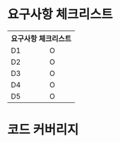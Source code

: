 ﻿# 요구사항 체크리스트
<table>
  <tr>
    <th colspan=2>요구사항 체크리스트</th>
  </tr>
  <tr>
    <td>D1</td>
    <td>O</td>
  </tr>
  <tr>
    <td>D2</td>
    <td>O</td>
  </tr>
  <tr>
    <td>D3</td>
    <td>O</td>
  </tr>
  <tr>
    <td>D4</td>
    <td>O</td>
  </tr>
  <tr>
    <td>D5</td>
    <td>O</td>
  </tr>

</table>


# 코드 커버리지




